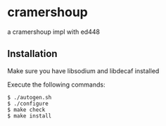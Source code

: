 cramershoup
=============================

a cramershoup impl with ed448

Installation
------------

Make sure you have libsodium and libdecaf installed

Execute the following commands:

    $ ./autogen.sh
    $ ./configure
    $ make check
    $ make install
